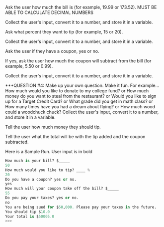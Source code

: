Ask the user how much the bill is (for example, 19.99 or 173.52). MUST BE ABLE TO CALCULATE DECIMAL NUMBERS

Collect the user's input, convert it to a number, and store it in a variable.

Ask what percent they want to tip (for example, 15 or 20).

Collect the user's input, convert it to a number, and store it in a variable.

Ask the user if they have a coupon, yes or no.

If yes, ask the user how much the coupon will subtract from the bill (for example, 5.50 or 0.99).

Collect the user's input, convert it to a number, and store it in a variable.

***QUESTION #4: Make up your own question. Make it fun. For example... How much would you like to donate to my college fund? or How much money do you want to steal from the restaurant? or Would you like to sign up for a Target Credit Card? or What grade did you get in math class? or How many times have you had a dream about flying? or How much wood could a woodchuck chuck? Collect the user's input, convert it to a number, and store it in a variable.

Tell the user how much money they should tip.

Tell the user what the total will be with the tip added and the coupon subtracted.

Here is a Sample Run. User input is in bold

```python
How much is your bill? $_____ 
50
How much would you like to tip? ____ %
20
Do you have a coupon? yes or no.
yes
How much will your coupon take off the bill? $_____
55
Do you pay your taxes? yes or no.
no
You are being sued for $50,000. Please pay your taxes in the future.
You should tip $10.0
Your total is $50005.0
>>>  
```
